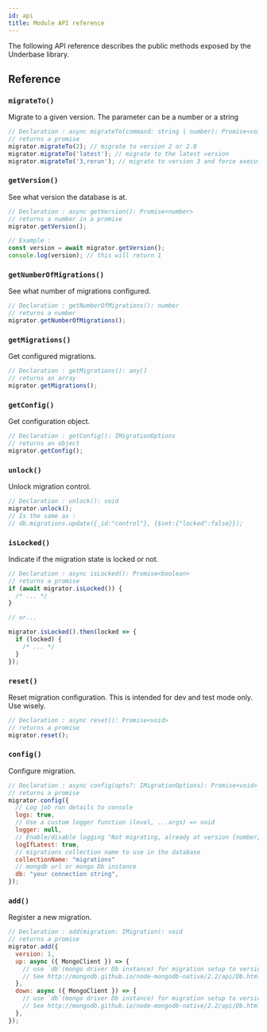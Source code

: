 ```yaml
---
id: api
title: Module API reference
---
```


The following API reference describes the public methods exposed by the Underbase library.

## Reference

### `migrateTo()`

Migrate to a given version. The parameter can be a number or a string

```javascript
// Declaration : async migrateTo(command: string | number): Promise<void>
// returns a promise
migrator.migrateTo(2); // migrate to version 2 or 2.0
migrator.migrateTo('latest'); // migrate to the latest version
migrator.migrateTo('3,rerun'); // migrate to version 3 and force execution
```

### `getVersion()`

See what version the database is at.

```javascript
// Declaration : async getVersion(): Promise<number>
// returns a number in a promise
migrator.getVersion();

// Example :
const version = await migrator.getVersion();
console.log(version); // this will return 1
```

### `getNumberOfMigrations()`

See what number of migrations configured.

```javascript
// Declaration : getNumberOfMigrations(): number
// returns a number
migrator.getNumberOfMigrations();
```

### `getMigrations()`

Get configured migrations.

```javascript
// Declaration : getMigrations(): any[]
// returns an array
migrator.getMigrations();
```

### `getConfig()`

Get configuration object.

```javascript
// Declaration : getConfig(): IMigrationOptions
// returns an object
migrator.getConfig();
```

### `unlock()`

Unlock migration control.

```javascript
// Declaration : unlock(): void
migrator.unlock();
// Is the same as :
// db.migrations.update({_id:"control"}, {$set:{"locked":false}});
```

### `isLocked()`

Indicate if the migration state is locked or not.

```javascript
// Declaration : async isLocked(): Promise<boolean>
// returns a promise
if (await migrator.isLocked()) {
  /* ... */
}

// or...

migrator.isLocked().then(locked => {
  if (locked) {
    /* ... */
  }
});
```

### `reset()`

Reset migration configuration. This is intended for dev and test mode only. Use wisely.

```javascript
// Declaration : async reset(): Promise<void>
// returns a promise
migrator.reset();
```

### `config()`

Configure migration.

```javascript
// Declaration : async config(opts?: IMigrationOptions): Promise<void>
// returns a promise
migrator.config({
  // Log job run details to console
  logs: true,
  // Use a custom logger function (level, ...args) => void
  logger: null,
  // Enable/disable logging "Not migrating, already at version {number}"
  logIfLatest: true,
  // migrations collection name to use in the database
  collectionName: "migrations"
  // mongdb url or mongo Db instance
  db: "your connection string",
});
```

### `add()`

Register a new migration.

```javascript
// Declaration : add(migration: IMigration): void
// returns a promise
migrator.add({
  version: 1,
  up: async ({ MongoClient }) => {
    // use `db`(mongo driver Db instance) for migration setup to version 1
    // See http://mongodb.github.io/node-mongodb-native/2.2/api/Db.html for db api
  },
  down: async ({ MongoClient }) => {
    // use `db`(mongo driver Db instance) for migration setup to version 1
    // See http://mongodb.github.io/node-mongodb-native/2.2/api/Db.html for db api
  },
});
```
